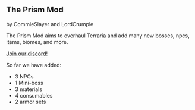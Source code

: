 ## The Prism Mod
by CommieSlayer and LordCrumple


The Prism Mod aims to overhaul Terraria and add many new bosses, npcs, items, biomes, and more.

[Join our discord!](https://discord.gg/KRsXFuB)

So far we have added:
<ul>
<li>3 NPCs</li>
<li>1 Mini-boss </li>
<li>3 materials</li>
<li>4 consumables</li>
<li>2 armor sets</li>
</ul>


